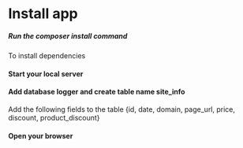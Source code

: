 # Install app
##### Run the composer install command
To install dependencies

#### Start your local server

#### Add database logger and create table name site_info
Add the following fields to the table {id, date, domain, page_url, price, discount, product_discount}

#### Open your browser  